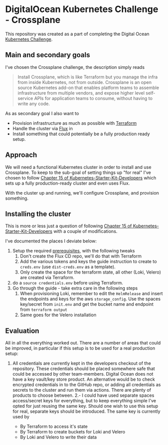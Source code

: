 # DigitalOcean Kubernetes Challenge - Crossplane

This repository was created as a part of completing the Digital Ocean
[Kubernetes Challenge](https://www.digitalocean.com/community/pages/kubernetes-challenge).

## Main and secondary goals

I've chosen the Crossplane challenge, the description simply reads

 > Install Crossplane, which is like Terraform but you manage the infra from inside Kubernetes, not from outside. Crossplane is an open source Kubernetes add-on that enables platform teams to assemble infrastructure from multiple vendors, and expose higher level self-service APIs for application teams to consume, without having to write any code.

As as secondary goal I also want to

* Provision infrastructure as much as possible with [Terraform](https://www.terraform.io/)
* Handle the cluster via [Flux](https://fluxcd.io/) in
* Install something that could potentially be a fully production ready setup.

## Approach

We will need a functional Kubernetes cluster in order to install and use Crossplane. To keep to the sub-goal of setting things up "for real" I've chosen to follow [Chapter 15 of Kubernetes-Starter-Kit-Developers](https://github.com/digitalocean/Kubernetes-Starter-Kit-Developers/tree/main/15-automate-with-terraform-flux) which sets up a fully production-ready cluster
and even uses Flux.

With the cluster up and running, we'll configure Crossplane, and provision
something.

## Installing the cluster

This is more or less just a question of following [Chapter 15 of Kubernetes-Starter-Kit-Developers](https://github.com/digitalocean/Kubernetes-Starter-Kit-Developers/tree/main/15-automate-with-terraform-flux)
with a couple of modifications.

I've documented the places I deviate below:

1. Setup the required [prerequisites](https://github.com/digitalocean/Kubernetes-Starter-Kit-Developers/tree/main/15-automate-with-terraform-flux#prerequisites), with the following tweaks
   1. Don't create the Flux CD repo, we'll do that with Terraform
   2. Add the various tokens and keys the guide instruction to create to
      `creds.env` (use `dist-creds.env` as a template).
   3. Only create the space for the terraform state, all other (Loki, Velero)
      are created via Terraform.
2. do a `source credentials.env` before using Terraform.
3. Go through the guide - take extra care in the following steps
   1. When provisioning Loki, remember to edit the `HelmRelease` and insert the
      endpoints and keys for the aws `storage_config`. Use the spaces key/secret
      from `init.env` and get the bucket name and endpoint from `terraform output`
   2. Same goes for the Velero installation

## Evaluation

All in all the everything worked out. There are a number of areas that could be
improved, in particular if this setup is to be used for a real production setup:

1. All credentials are currently kept in the developers checkout of the repository. These credentials should be placed somewhere safe that could be accessed by other team-members. Digital Ocean does not have a key vault/key store product. An alternative would be to check encrypted credentials in to the GitHub repo, or adding all credentials as secrets to the cluster and run them via actions. There are plenty of products to choose between.
2.- I could have used separate spaces access/secret keys for everything, but to keep
  everything simple I've opted for just reusing the same key. Should one wish
  to use this setup for real, separate keys should be introduced. The same key is
  currently used by

    * By Terraform to access it's state
    * By Terraform to create buckets for Loki and Velero
    * By Loki and Velero to write their data
